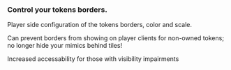 ### Control your tokens borders. 
Player side configuration of the tokens borders, color and scale. 

Can prevent borders from showing on player clients for non-owned tokens; no longer hide your mimics behind tiles! 


Increased accessability for those with visibility impairments
